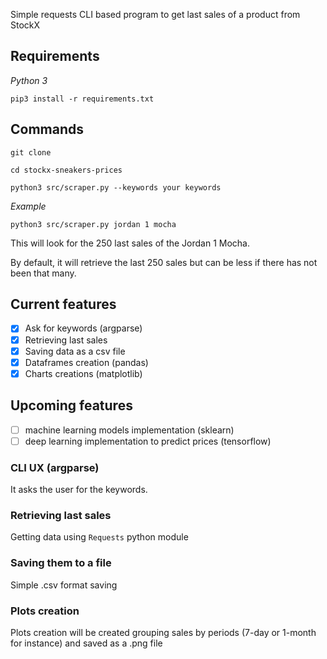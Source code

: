 Simple requests CLI based program to get last sales of a product from StockX

## Requirements

*Python 3*  
```
pip3 install -r requirements.txt
```

## Commands

```
git clone
```

```
cd stockx-sneakers-prices
```

```
python3 src/scraper.py --keywords your keywords
```
*Example*

```
python3 src/scraper.py jordan 1 mocha
```

This will look for the 250 last sales of the Jordan 1 Mocha.

By default, it will retrieve the last 250 sales but can be less if there has not been that many.

## Current features
- [x] Ask for keywords (argparse)
- [x] Retrieving last sales  
- [x] Saving data as a csv file
- [x] Dataframes creation (pandas)
- [x] Charts creations (matplotlib)

## Upcoming features  
- [ ] machine learning models implementation (sklearn)
- [ ] deep learning implementation to predict prices (tensorflow)

### CLI UX (argparse)

It asks the user for the keywords.

### Retrieving last sales   

Getting data using `Requests` python module

### Saving them to a file

Simple .csv format saving  

### Plots creation

Plots creation will be created grouping sales by periods (7-day or 1-month for instance) and saved as a .png file